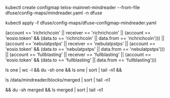 
kubectl create configmap telos-mainnet-mindreader --from-file dfuse/config-maps/mindreader.yaml -n dfuse 


kubectl apply -f dfuse/config-maps/dfuse-configmap-mindreader.yaml  



(account == 'richrichcoin' || receiver == 'richrichcoin' || (account == 'eosio.token' && (data.to == 'richrichcoin' || data.from == 'richrichcoin'))) || (account == 'nebulatpstps' || receiver == 'nebulatpstps' || (account == 'eosio.token' && (data.to == 'nebulatpstps' || data.from == 'nebulatpstps'))) || (account == 'fullblasting' || receiver == 'fullblasting' || (account == 'eosio.token' && (data.to == 'fullblasting' || data.from == 'fullblasting')))



ls one | wc -l && du -sh one && ls one | sort | tail -n1 && 

ls /data/mindreader/blocks/merged | sort | tail -n1

&& du -sh merged && ls merged | sort | tail -n1
